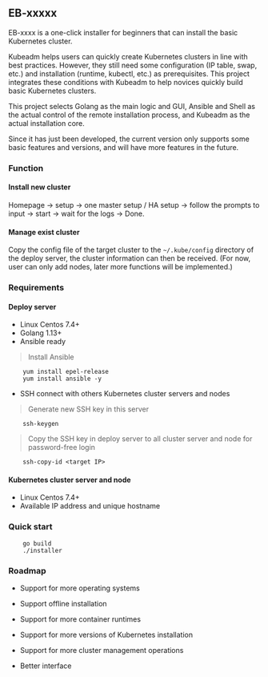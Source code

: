 
## EB-xxxxx

EB-xxxx is a one-click installer for beginners that can install the basic Kubernetes cluster. 

Kubeadm helps users can quickly create Kubernetes clusters in line with best practices. However, they still need some configuration (IP table, swap, etc.) and installation (runtime, kubectl, etc.) as prerequisites. This project integrates these conditions with Kubeadm to help novices quickly build basic Kubernetes clusters.

This project selects Golang as the main logic and GUI, Ansible and Shell as the actual control of the remote installation process, and Kubeadm as the actual installation core.

Since it has just been developed, the current version only supports some basic features and versions, and will have more features in the future.


### Function

#### Install new cluster

Homepage -> setup -> one master setup / HA setup -> follow the prompts to input -> start -> wait for the logs -> Done.

#### Manage exist cluster

Copy the config file of the target cluster to the `~/.kube/config` directory of the deploy server, the cluster information can then be received. (For now, user can only add nodes, later more functions will be implemented.)

### Requirements

#### Deploy server

* Linux Centos 7.4+
* Golang 1.13+
* Ansible ready
> Install Ansible
```
    yum install epel-release
    yum install ansible -y
```
* SSH connect with others Kubernetes cluster servers and nodes
> Generate new SSH key in this server
```
    ssh-keygen
```
> Copy the SSH key in deploy server to all cluster server and node for password-free login
```
    ssh-copy-id <target IP>
```

#### Kubernetes cluster server and node

* Linux Centos 7.4+
* Available IP address and unique hostname

### Quick start
```
    go build
    ./installer
```

### Roadmap

* Support for more operating systems

* Support offline installation

* Support for more container runtimes

* Support for more versions of Kubernetes installation

* Support for more cluster management operations

* Better interface
